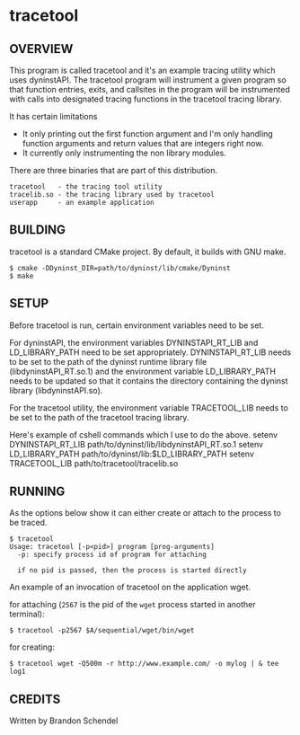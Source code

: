 # tracetool

## OVERVIEW
This program is called tracetool and it's an example tracing utility which
uses dyninstAPI.  The tracetool program will instrument a given program so
that function entries, exits, and callsites in the program will be
instrumented with calls into designated tracing functions in the tracetool
tracing library.

It has certain limitations  
- It only printing out the first function argument and I'm only handling function arguments and return values that are integers right now.  
- It currently only instrumenting the non library modules.

There are three binaries that are part of this distribution.

	tracetool   - the tracing tool utility  
	tracelib.so - the tracing library used by tracetool  
	userapp     - an example application

## BUILDING

tracetool is a standard CMake project. By default, it builds with GNU make.

	$ cmake -DDyninst_DIR=path/to/dyninst/lib/cmake/Dyninst
	$ make

## SETUP
  Before tracetool is run, certain environment variables need to be set.

  For dyninstAPI, the environment variables DYNINSTAPI_RT_LIB and
  LD_LIBRARY_PATH need to be set appropriately.  DYNINSTAPI_RT_LIB needs to
  be set to the path of the dyninst runtime library file
  (libdyninstAPI_RT.so.1) and the environment variable LD_LIBRARY_PATH needs
  to be updated so that it contains the directory containing the dyninst
  library (libdyninstAPI.so).

  For the tracetool utility, the environment variable TRACETOOL_LIB needs to
  be set to the path of the tracetool tracing library.

  Here's example of cshell commands which I use to do the above.
  setenv DYNINSTAPI_RT_LIB path/to/dyninst/lib/libdyninstAPI_RT.so.1
  setenv LD_LIBRARY_PATH path/to/dyninst/lib:$LD_LIBRARY_PATH
  setenv TRACETOOL_LIB path/to/tracetool/tracelib.so


## RUNNING
  As the options below show it can either create or attach to the process to
  be traced.

	$ tracetool
	Usage: tracetool [-p<pid>] program [prog-arguments]
	  -p: specify process id of program for attaching
	  
	  if no pid is passed, then the process is started directly

  An example of an invocation of tracetool on the application wget.

  for attaching (`2567` is the pid of the `wget` process started in another terminal):

	$ tracetool -p2567 $A/sequential/wget/bin/wget

  for creating:

	$ tracetool wget -Q500m -r http://www.example.com/ -o mylog | & tee log1

## CREDITS
Written by Brandon Schendel

